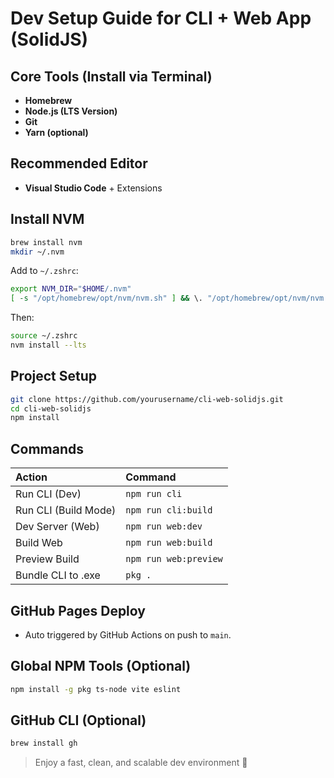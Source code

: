 # Dev Setup Guide for CLI + Web App (SolidJS)

## Core Tools (Install via Terminal)
- **Homebrew**
- **Node.js (LTS Version)**
- **Git**
- **Yarn (optional)**

## Recommended Editor
- **Visual Studio Code** + Extensions

## Install NVM
```bash
brew install nvm
mkdir ~/.nvm
```
Add to `~/.zshrc`:
```bash
export NVM_DIR="$HOME/.nvm"
[ -s "/opt/homebrew/opt/nvm/nvm.sh" ] && \. "/opt/homebrew/opt/nvm/nvm.sh"
```
Then:
```bash
source ~/.zshrc
nvm install --lts
```

## Project Setup
```bash
git clone https://github.com/yourusername/cli-web-solidjs.git
cd cli-web-solidjs
npm install
```

## Commands
| Action | Command |
|:---|:---|
| Run CLI (Dev) | `npm run cli` |
| Run CLI (Build Mode) | `npm run cli:build` |
| Dev Server (Web) | `npm run web:dev` |
| Build Web | `npm run web:build` |
| Preview Build | `npm run web:preview` |
| Bundle CLI to .exe | `pkg .` |

## GitHub Pages Deploy
- Auto triggered by GitHub Actions on push to `main`.

## Global NPM Tools (Optional)
```bash
npm install -g pkg ts-node vite eslint
```

## GitHub CLI (Optional)
```bash
brew install gh
```

> Enjoy a fast, clean, and scalable dev environment 🚀